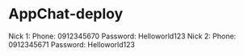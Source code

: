 # AppChat-deploy
Nick 1:
Phone: 0912345670
Password: Helloworld123
Nick 2:
Phone: 0912345671
Password: Helloworld123
